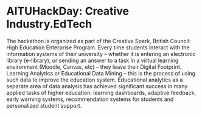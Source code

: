 # AITUHackDay: Creative Industry.EdTech
The hackathon is organized as part of the Creative Spark, British Council: High Education Enterprise Program.
Every time students interact with the information systems of their university – whether it is entering an electronic library (e-library), or sending an answer to a task in a virtual learning environment (Moodle, Canvas, etc) – they leave their Digital Footprint. Learning Analytics or Educational Data Mining – this is the process of using such data to improve the education system. Educational analytics as a separate area of data analysis has achieved significant success in many applied tasks of higher education: learning dashboards, adaptive feedback, early warning systems, recommendation systems for students and personalized student support.
